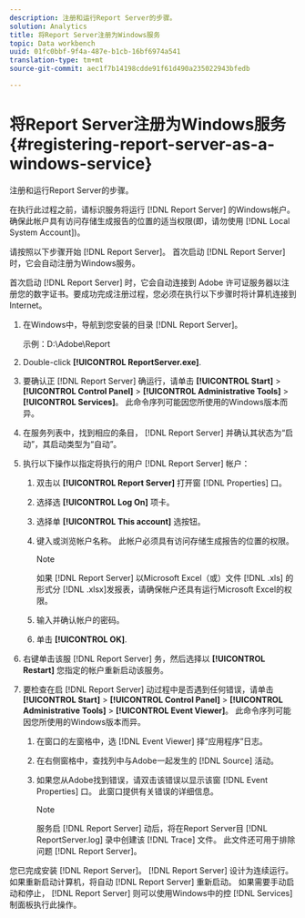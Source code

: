 ```yaml
---
description: 注册和运行Report Server的步骤。
solution: Analytics
title: 将Report Server注册为Windows服务
topic: Data workbench
uuid: 01fc0bbf-9f4a-487e-b1cb-16bf6974a541
translation-type: tm+mt
source-git-commit: aec1f7b14198cdde91f61d490a235022943bfedb

---
```



# 将Report Server注册为Windows服务{#registering-report-server-as-a-windows-service}

注册和运行Report Server的步骤。

在执行此过程之前，请标识服务将运行 [!DNL Report Server] 的Windows帐户。 确保此帐户具有访问存储生成报告的位置的适当权限(即，请勿使用 [!DNL Local System Account])。

请按照以下步骤开始 [!DNL Report Server]。 首次启动 [!DNL Report Server] 时，它会自动注册为Windows服务。

首次启动 [!DNL Report Server] 时，它会自动连接到 Adobe 许可证服务器以注册您的数字证书。要成功完成注册过程，您必须在执行以下步骤时将计算机连接到Internet。

1. 在Windows中，导航到您安装的目录 [!DNL Report Server]。

   示例：D:\Adobe\Report

1. Double-click **[!UICONTROL ReportServer.exe]**.
1. 要确认正 [!DNL Report Server] 确运行，请单击 **[!UICONTROL Start]** > **[!UICONTROL Control Panel]** > **[!UICONTROL Administrative Tools]** > **[!UICONTROL Services]**。 此命令序列可能因您所使用的Windows版本而异。
1. 在服务列表中，找到相应的条目， [!DNL Report Server] 并确认其状态为“启动”，其启动类型为“自动”。
1. 执行以下操作以指定将执行的用户 [!DNL Report Server] 帐户：

   1. 双击以 **[!UICONTROL Report Server]** 打开窗 [!DNL Properties] 口。

   1. 选择选 **[!UICONTROL Log On]** 项卡。
   1. 选择单 **[!UICONTROL This account]** 选按钮。
   1. 键入或浏览帐户名称。 此帐户必须具有访问存储生成报告的位置的权限。

      >[!NOTE]
      >
      >如果 [!DNL Report Server] 以Microsoft Excel（或）文件 [!DNL .xls] 的形式分 [!DNL .xlsx]发报表，请确保帐户还具有运行Microsoft Excel的权限。

   1. 输入并确认帐户的密码。
   1. 单击 **[!UICONTROL OK]**.

1. 右键单击该服 [!DNL Report Server] 务，然后选择以 **[!UICONTROL Restart]** 您指定的帐户重新启动该服务。
1. 要检查在启 [!DNL Report Server] 动过程中是否遇到任何错误，请单击 **[!UICONTROL Start]** > **[!UICONTROL Control Panel]** > **[!UICONTROL Administrative Tools]** > **[!UICONTROL Event Viewer]**。 此命令序列可能因您所使用的Windows版本而异。

   1. 在窗口的左窗格中，选 [!DNL Event Viewer] 择“应用程序”日志。
   1. 在右侧窗格中，查找列中与Adobe一起发生的 [!DNL Source] 活动。
   1. 如果您从Adobe找到错误，请双击该错误以显示该窗 [!DNL Event Properties] 口。 此窗口提供有关错误的详细信息。

      >[!NOTE]
      >
      >服务启 [!DNL Report Server] 动后，将在Report Server目 [!DNL ReportServer.log] 录中创建该 [!DNL Trace] 文件。 此文件还可用于排除问题 [!DNL Report Server]。

您已完成安装 [!DNL Report Server]。 [!DNL Report Server] 设计为连续运行。 如果重新启动计算机，将自动 [!DNL Report Server] 重新启动。 如果需要手动启动和停止， [!DNL Report Server] 则可以使用Windows中的控 [!DNL Services] 制面板执行此操作。
